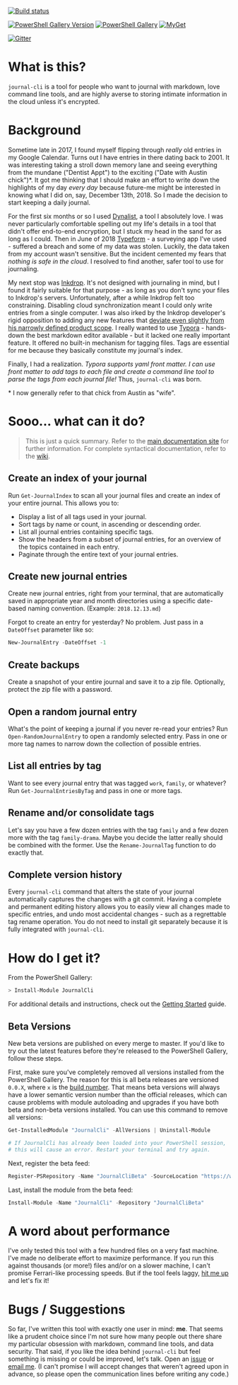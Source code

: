 [![Build status](https://img.shields.io/appveyor/ci/refactorsaurusrex/journal-cli?style=for-the-badge)](https://ci.appveyor.com/project/refactorsaurusrex/journal-cli/branch/master) 

[![PowerShell Gallery Version](https://img.shields.io/powershellgallery/v/JournalCli?style=for-the-badge)](https://www.powershellgallery.com/packages/JournalCli) [![PowerShell Gallery](https://img.shields.io/powershellgallery/dt/journalcli?style=for-the-badge&label=Downloads)](https://www.powershellgallery.com/packages/JournalCli) [![MyGet](https://img.shields.io/myget/journal-cli/v/JournalCli?label=Beta&style=for-the-badge)](https://www.myget.org/feed/journal-cli/package/nuget/JournalCli) 

[![Gitter](https://img.shields.io/gitter/room/journal-cli/community?style=for-the-badge)](https://gitter.im/journal-cli/community)

# What is this?

`journal-cli` is a tool for people who want to journal with markdown, love command line tools, and are highly averse to storing intimate information in the cloud unless it's encrypted.

# Background

Sometime late in 2017, I found myself flipping through _really_ old entries in my Google Calendar. Turns out I have entries in there dating back to 2001. It was interesting taking a stroll down memory lane and seeing everything from the mundane ("Dentist Appt") to the exciting ("Date with Austin chick")\*. It got me thinking that I should make an effort to write down the highlights of my day _every day_ because future-me might be interested in knowing what I did on, say, December 13th, 2018. So I made the decision to start keeping a daily journal. 

For the first six months or so I used [Dynalist][dl], a tool I absolutely love. I was never particularly comfortable spelling out my life's details in a tool that didn't offer end-to-end encryption, but I stuck my head in the sand for as long as I could. Then in June of 2018 [Typeform][tf] - a surveying app I've used - suffered a breach and some of my data was stolen. Luckily, the data taken from my account wasn't sensitive. But the incident cemented my fears that _nothing is safe in the cloud_. I resolved to find another, safer tool to use for journaling. 

My next stop was [Inkdrop][id]. It's not designed with journaling in mind, but I found it fairly suitable for that purpose - as long as you don't sync your files to Inkdrop's servers. Unfortunately, after a while Inkdrop felt too constraining. Disabling cloud synchronization meant I could only write entries from a single computer. I was also irked by the Inkdrop developer's rigid opposition to adding any new features that [deviate even slightly from his narrowly defined product scope][id-journal]. I really wanted to use [Typora](https://typora.io/) - hands-down the best markdown editor available - but it lacked one really important feature. It offered no built-in mechanism for tagging files. Tags are essential for me because they basically constitute my journal's index.  

Finally, I had a realization. *Typora supports yaml front matter. I can use front matter to add tags to each file and create a command line tool to parse the tags from each journal file!* Thus, `journal-cli` was born.

\* I now generally refer to that chick from Austin as "wife".

# Sooo... what can it do? 

> This is just a quick summary. Refer to the [main documentation site](https://journalcli.me) for further information. For complete syntactical documentation, refer to the [wiki](https://github.com/refactorsaurusrex/journal-cli/wiki).

## Create an index of your journal

Run `Get-JournalIndex` to scan all your journal files and create an index of your entire journal. This allows you to:

- Display a list of all tags used in your journal.
- Sort tags by name or count, in ascending or descending order.
- List all journal entries containing specific tags.
- Show the headers from a subset of journal entries, for an overview of the topics contained in each entry.
- Paginate through the entire text of your journal entries.

## Create new journal entries

Create new journal entries, right from your terminal, that are automatically saved in appropriate year and month directories using a specific date-based naming convention. (Example: `2018.12.13.md`) 

Forgot to create an entry for yesterday? No problem. Just pass in a `DateOffset` parameter like so:

```powershell
New-JournalEntry -DateOffset -1
```

## Create backups

Create a snapshot of your entire journal and save it to a zip file. Optionally, protect the zip file with a password.

## Open a random journal entry

What's the point of keeping a journal if you never re-read your entries? Run `Open-RandomJournalEntry` to open a randomly selected entry. Pass in one or more tag names to narrow down the collection of possible entries.

## List all entries by tag

Want to see every journal entry that was tagged `work`, `family`, or whatever? Run `Get-JournalEntriesByTag` and pass in one or more tags.

## Rename and/or consolidate tags

Let's say you have a few dozen entries with the tag `family` and a few dozen more with the tag `family-drama`. Maybe you decide the latter really should be combined with the former. Use the `Rename-JournalTag` function to do exactly that. 

## Complete version history

Every `journal-cli` command that alters the state of your journal automatically captures the changes with a git commit. Having a complete and permanent editing history allows you to easily view all changes made to specific entries, and undo most accidental changes  - such as a regrettable tag rename operation. You do not need to install git separately because it is fully integrated with `journal-cli`.

# How do I get it?

From the PowerShell Gallery:

```powershell
> Install-Module JournalCli 
```

For additional details and instructions, check out the [Getting Started](https://journalcli.me/docs/getting-started) guide.

## Beta Versions

New beta versions are published on every merge to master. If you'd like to try out the latest features before they're released to the PowerShell Gallery, follow these steps.

First, make sure you've completely removed all versions installed from the PowerShell Gallery. The reason for this is all beta releases are versioned `0.0.X`, where `x` is the [build number](https://ci.appveyor.com/project/refactorsaurusrex/journal-cli). That means beta versions will always have a lower semantic version number than the official releases, which can cause problems with module autoloading and upgrades if you have both beta and non-beta versions installed. You can use this command to remove all versions:

```powershell
Get-InstalledModule "JournalCli" -AllVersions | Uninstall-Module

# If JournalCli has already been loaded into your PowerShell session, 
# this will cause an error. Restart your terminal and try again.
```

Next, register the beta feed:

```powershell
Register-PSRepository -Name "JournalCliBeta" -SourceLocation "https://www.myget.org/F/journal-cli/api/v2"
```

Last, install the module from the beta feed:

```powershell
Install-Module -Name "JournalCli" -Repository "JournalCliBeta" 
```

# A word about performance

I've only tested this tool with a few hundred files on a very fast machine. I've made no deliberate effort to maximize performance. If you run this against thousands (or more!) files and/or on a slower machine, I can't promise Ferrari-like processing speeds. But if the tool feels laggy, [hit me up](https://github.com/refactorsaurusrex/journal-cli/issues) and let's fix it!

# Bugs / Suggestions

So far, I've written this tool with exactly one user in mind: **me**. That seems like a prudent choice since I'm not sure how many people out there share my particular obsession with markdown, command line tools, and data security. That said, if you like the idea behind `journal-cli` but feel something is missing or could be improved, let's talk. Open an [issue][issues] or [email me][profile]. (I can't promise I will accept changes that weren't agreed upon in advance, so please open the communication lines before writing any code.)

[dl]: https://dynalist.io/
[tf]: https://www.typeform.com/
[id]: https://inkdrop.app/
[id-journal]: https://forum.inkdrop.app/t/save-the-currently-selected-notebook/883/6
[issues]: https://github.com/refactorsaurusrex/journal-cli/issues
[profile]: https://github.com/refactorsaurusrex
